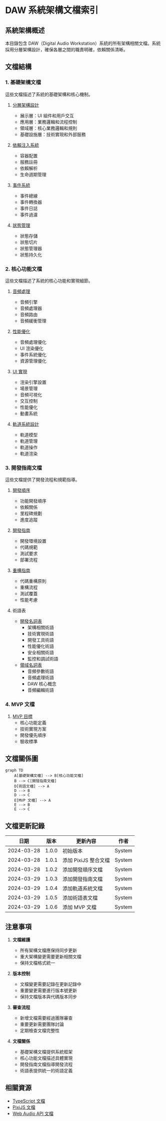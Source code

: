 # DAW 系統架構文檔索引

## 系統架構概述

本目錄包含 DAW（Digital Audio Workstation）系統的所有架構相關文檔。系統採用分層架構設計，確保各層之間的職責明確，依賴關係清晰。

## 文檔結構

### 1. 基礎架構文檔

這些文檔描述了系統的基礎架構和核心機制。

1. [分層架構設計](layered-architecture.md)
   - 展示層：UI 組件和用戶交互
   - 應用層：業務邏輯和流程控制
   - 領域層：核心業務邏輯和規則
   - 基礎設施層：技術實現和外部服務

2. [依賴注入系統](dependency-injection.md)
   - 容器配置
   - 服務註冊
   - 依賴解析
   - 生命週期管理

3. [事件系統](event-system.md)
   - 事件總線
   - 事件轉換器
   - 事件日誌
   - 事件過濾

4. [狀態管理](state-management.md)
   - 狀態存儲
   - 狀態切片
   - 狀態管理器
   - 狀態持久化

### 2. 核心功能文檔

這些文檔描述了系統的核心功能和實現細節。

1. [音頻處理](audio-processing.md)
   - 音頻引擎
   - 音頻處理器
   - 音頻路由
   - 音頻緩衝管理

2. [性能優化](performance-optimization.md)
   - 音頻處理優化
   - UI 渲染優化
   - 事件系統優化
   - 資源管理優化

3. [UI 實現](pixijs-integration.md)
   - 渲染引擎設置
   - 場景管理
   - 音頻可視化
   - 交互控制
   - 性能優化
   - 動畫系統

4. [軌道系統設計](track/README.md)
   - 軌道模型
   - 軌道管理
   - 軌道操作
   - 軌道渲染

### 3. 開發指南文檔

這些文檔提供了開發流程和規範指導。

1. [開發順序](development-sequence.md)
   - 功能開發順序
   - 依賴關係
   - 里程碑規劃
   - 進度追蹤

2. [開發指南](development-guide.md)
   - 開發環境設置
   - 代碼規範
   - 測試要求
   - 部署流程

3. [重構指南](refactoring-guide.md)
   - 代碼重構原則
   - 重構流程
   - 測試覆蓋
   - 性能考慮

4. 術語表
   - [開發名詞表](technical-terms.md)
     - 架構相關術語
     - 技術實現術語
     - 開發工具術語
     - 性能優化術語
     - 安全相關術語
     - 監控和調試術語
   - [領域名詞表](domain-terms.md)
     - 音頻參數術語
     - 音頻處理術語
     - DAW 核心概念
     - 音頻編輯術語

### 4. MVP 文檔

1. [MVP 目標](mvp-goals.md)
   - 核心功能定義
   - 技術實現方案
   - 開發優先順序
   - 驗收標準

## 文檔關係圖

```mermaid
graph TD
    A[基礎架構文檔] --> B[核心功能文檔]
    B --> C[開發指南文檔]
    D[術語文檔] --> A
    D --> B
    D --> C
    E[MVP 文檔] --> A
    E --> B
    E --> C
```

## 文檔更新記錄

| 日期 | 版本 | 更新內容 | 作者 |
|------|------|----------|------|
| 2024-03-28 | 1.0.0 | 初始版本 | System |
| 2024-03-28 | 1.0.1 | 添加 PixiJS 整合文檔 | System |
| 2024-03-28 | 1.0.2 | 添加開發順序文檔 | System |
| 2024-03-29 | 1.0.3 | 添加開發指南文檔 | System |
| 2024-03-29 | 1.0.4 | 添加軌道系統文檔 | System |
| 2024-03-29 | 1.0.5 | 添加術語表文檔 | System |
| 2024-03-29 | 1.0.6 | 添加 MVP 文檔 | System |

## 注意事項

1. **文檔維護**
   - 所有架構文檔應保持同步更新
   - 重大架構變更需要更新相關文檔
   - 保持文檔格式統一

2. **版本控制**
   - 文檔變更需要記錄在更新記錄中
   - 重要變更需要進行版本號更新
   - 保持文檔版本與代碼版本同步

3. **審查流程**
   - 新增文檔需要經過團隊審查
   - 重要更新需要團隊討論
   - 定期檢查文檔完整性

4. **文檔關係**
   - 基礎架構文檔提供系統框架
   - 核心功能文檔描述具體實現
   - 開發指南文檔指導開發流程
   - 術語表提供統一的術語定義

## 相關資源

- [TypeScript 文檔](https://www.typescriptlang.org/docs/)
- [PixiJS 文檔](https://pixijs.io/guides)
- [Web Audio API 文檔](https://developer.mozilla.org/en-US/docs/Web/API/Web_Audio_API)

